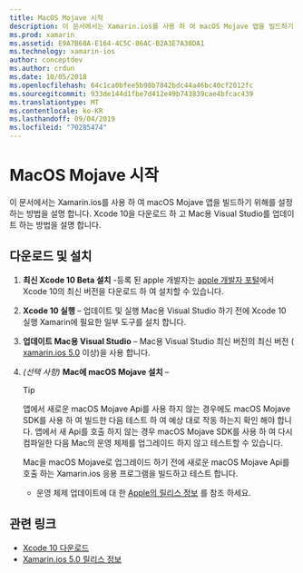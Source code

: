 ```yaml
---
title: MacOS Mojave 시작
description: 이 문서에서는 Xamarin.ios를 사용 하 여 macOS Mojave 앱을 빌드하기 위해를 설정 하는 방법을 설명 합니다. Xcode 10을 다운로드 하 고 Mac용 Visual Studio를 업데이트 하는 방법을 설명 합니다.
ms.prod: xamarin
ms.assetid: E9A7B68A-E164-4C5C-86AC-B2A3E7A30DA1
ms.technology: xamarin-ios
author: conceptdev
ms.author: crdun
ms.date: 10/05/2018
ms.openlocfilehash: 64c1ca0bfee5b98b7842bdc44a46bc40cf2012fc
ms.sourcegitcommit: 933de144d1fbe7d412e49b743839cae4bfcac439
ms.translationtype: MT
ms.contentlocale: ko-KR
ms.lasthandoff: 09/04/2019
ms.locfileid: "70285474"
---
```

# <a name="get-started-with-macos-mojave"></a>MacOS Mojave 시작

이 문서에서는 Xamarin.ios를 사용 하 여 macOS Mojave 앱을 빌드하기 위해를 설정 하는 방법을 설명 합니다. Xcode 10을 다운로드 하 고 Mac용 Visual Studio를 업데이트 하는 방법을 설명 합니다.

## <a name="download-and-install"></a>다운로드 및 설치

1. **최신 Xcode 10 Beta 설치** -등록 된 apple 개발자는 [apple 개발자 포털](https://developer.apple.com/download/)에서 Xcode 10의 최신 버전을 다운로드 하 여 설치할 수 있습니다.

2. **Xcode 10 실행** – 업데이트 및 실행 Mac용 Visual Studio 하기 전에 Xcode 10 실행 Xamarin에 필요한 일부 도구를 설치 합니다.

3. **업데이트 Mac용 Visual Studio** – Mac용 Visual Studio 최신 버전의 최신 버전 ( [xamarin.ios 5.0](https://github.com/xamarin/release-notes-archive/blob/master/release-notes/mac/xamarin.mac_5/xamarin.mac_5.0.md) 이상)을 사용 합니다.

4. _(선택 사항)_ **Mac에 macOS Mojave 설치** –

   > [!TIP]
   > 앱에서 새로운 macOS Mojave Api를 사용 하지 않는 경우에도 macOS Mojave SDK를 사용 하 여 빌드한 다음 테스트 하 여 예상 대로 작동 하는지 확인 해야 합니다. 앱에서 새 Api를 호출 하지 않는 경우 macOS Mojave SDK를 사용 하 여 다시 컴파일한 다음 Mac의 운영 체제를 업그레이드 하지 않고 테스트할 수 있습니다.
   >
   > Mac을 macOS Mojave로 업그레이드 하기 전에 새로운 macOS Mojave Api를 호출 하는 Xamarin.ios 응용 프로그램을 빌드하고 테스트 합니다.
   >
   > - 운영 체제 업데이트에 대 한 [Apple의 릴리스 정보](https://developer.apple.com/download/) 를 참조 하세요.

## <a name="related-links"></a>관련 링크

- [Xcode 10 다운로드](https://developer.apple.com/download/)
- [Xamarin.ios 5.0 릴리스 정보](https://docs.microsoft.com/xamarin/mac/release-notes/5/5.0/)
